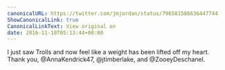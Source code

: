 ```yaml
---
canonicalURL: https://twitter.com/jmjordan/status/796581586636447744
ShowCanonicalLink: true
CanonicalLinkText: View original on
date: 2016-11-10T05:13:44+00:00
---
```

I just saw Trolls and now feel like a weight has been lifted off my heart. Thank you, @AnnaKendrick47, @jtimberlake, and @ZooeyDeschanel.